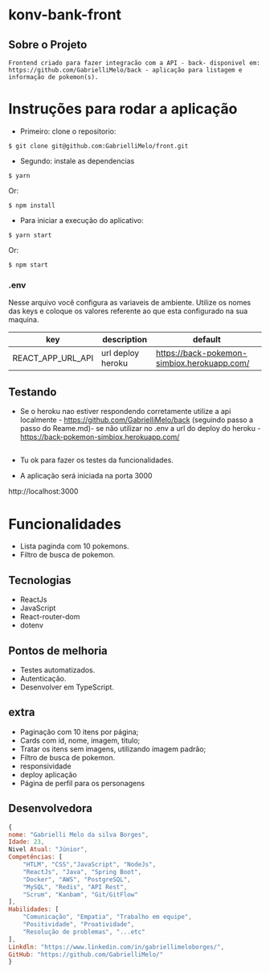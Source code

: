 # konv-bank-front

## Sobre o Projeto

    Frontend criado para fazer integracão com a API - back- disponivel em: https://github.com/GabrielliMelo/back - aplicação para listagem e informação de pokemon(s).

# Instruções para rodar a aplicação

- Primeiro: clone o repositorio:

```shell
$ git clone git@github.com:GabrielliMelo/front.git
```

- Segundo: instale as dependencias

```shell
$ yarn
```

Or:

```shell
$ npm install
```

- Para iniciar a execução do aplicativo:

```shell
$ yarn start
```

Or:

```
$ npm start
```

### .env

Nesse arquivo você configura as variaveis de ambiente. Utilize os nomes das keys e coloque os valores referente ao que esta configurado na sua maquina.

| key               | description       | default                                     |
| ----------------- | ----------------- | ------------------------------------------- |
| REACT_APP_URL_API | url deploy heroku | https://back-pokemon-simbiox.herokuapp.com/ |

## Testando

- Se o heroku nao estiver respondendo corretamente utilize a api localmente - https://github.com/GabrielliMelo/back (seguindo passo a passo do Reame.md)- se não utilizar no .env a url do deploy do heroku - https://back-pokemon-simbiox.herokuapp.com/

##

- Tu ok para fazer os testes da funcionalidades.

- A aplicação será iniciada na porta 3000

http://localhost:3000

# Funcionalidades

- Lista paginda com 10 pokemons.
- Filtro de busca de pokemon.

## Tecnologias

- ReactJs
- JavaScript
- React-router-dom
- dotenv

## Pontos de melhoria

- Testes automatizados.
- Autenticação.
- Desenvolver em TypeScript.

## extra

- Paginação com 10 itens por página;
- Cards com id, nome, imagem, titulo;
- Tratar os itens sem imagens, utilizando imagem padrão;
- Filtro de busca de pokemon.
- responsividade
- deploy aplicação
- Página de perfil para os personagens

## Desenvolvedora

```js
{
nome: "Gabrielli Melo da silva Borges",
Idade: 23,
Nivel Atual: "Júnior",
Competências: [
	"HTLM", "CSS","JavaScript", "NodeJs",
	"ReactJs", "Java", "Spring Boot",
	"Docker", "AWS", "PostgreSQL",
	"MySQL", "Redis", "API Rest",
	"Scrum", "Kanbam", "Git/GitFlow"
],
Habilidades: [
	"Comunicação", "Empatia", "Trabalho em equipe",
	"Positividade", "Proatividade",
	"Resolução de problemas", "...etc"
],
Linkdln: "https://www.linkedin.com/in/gabriellimeloborges/",
GitHub: "https://github.com/GabrielliMelo/"
}
```

